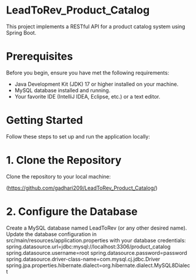 # LeadToRev_Product_Catalog
This project implements a RESTful API for a product catalog system using Spring Boot.
# Prerequisites
Before you begin, ensure you have met the following requirements:

- Java Development Kit (JDK) 17 or higher installed on your machine.
- MySQL database installed and running.
- Your favorite IDE (IntelliJ IDEA, Eclipse, etc.) or a text editor.

# Getting Started
Follow these steps to set up and run the application locally:

# 1. Clone the Repository
Clone the repository to your local machine:

(https://github.com/gadhari209/LeadToRev_Product_Catalog/)

# 2. Configure the Database
Create a MySQL database named LeadToRev (or any other desired name).
Update the database configuration in src/main/resources/application.properties with your database credentials:
<configuration>
spring.datasource.url=jdbc:mysql://localhost:3306/product_catalog
spring.datasource.username=root
spring.datasource.password=password
spring.datasource.driver-class-name=com.mysql.cj.jdbc.Driver
spring.jpa.properties.hibernate.dialect=org.hibernate.dialect.MySQL8Dialect </configuration>
